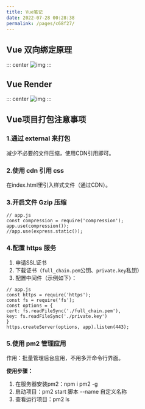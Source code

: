 ```yaml
---
title: Vue笔记
date: 2022-07-28 00:28:38
permalink: /pages/c68f27/
---
```



## Vue 双向绑定原理
::: center
![img](~@alias/data.png)
:::


## Vue Render
::: center
![img](~@alias/vue-render.png)
:::


## Vue项目打包注意事项
### 1.通过 external 来打包
减少不必要的文件压缩，使用CDN引用即可。


### 2.使用 cdn 引用 css
在index.html里引入样式文件（通过CDN）。


### 3.开启文件 Gzip 压缩
```vue
// app.js
const compression = require('compression');
app.use(compression());
//app.use(express.static());
```


### 4.配置 https 服务
1. 申请SSL证书 
2. 下载证书（`full_chain.pem`公钥、`private.key`私钥） 
3. 配置中间件（示例如下）：

```vue
// app.js
const https = require('https');
const fs = require('fs');
const options = {
cert: fs.readFileSync('./full_chain.pem'),
key: fs.readFileSync('./private.key')
}
https.createServer(options, app).listen(443);
```


### 5.使用 pm2 管理应用
作用：批量管理后台应用，不用多开命令行界面。

**使用步骤：**
1. 在服务器安装pm2：npm i pm2 -g 
2. 启动项目：pm2 start 脚本 --name 自定义名称 
3. 查看运行项目：pm2 ls




